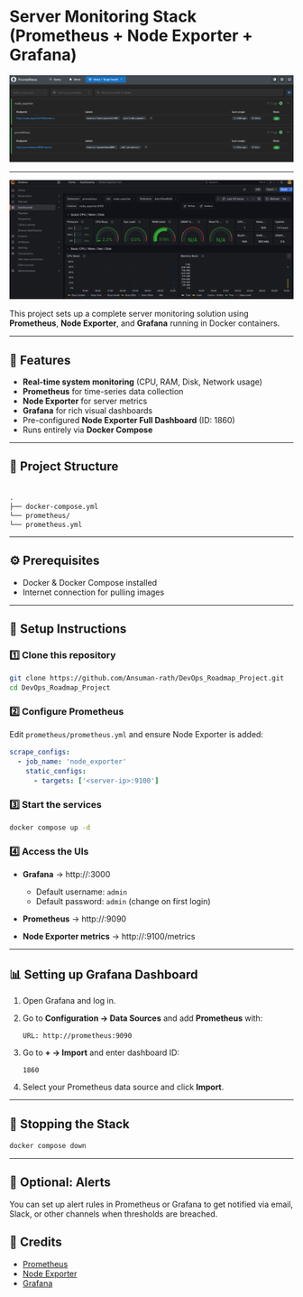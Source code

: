 # Server Monitoring Stack (Prometheus + Node Exporter + Grafana)

![Prometheus](./Screenshot_p.png)

---

![Grafana](./Screenshot_g.png)


This project sets up a complete server monitoring solution using **Prometheus**, **Node Exporter**, and **Grafana** running in Docker containers.

---

## 📌 Features
- **Real-time system monitoring** (CPU, RAM, Disk, Network usage)
- **Prometheus** for time-series data collection
- **Node Exporter** for server metrics
- **Grafana** for rich visual dashboards
- Pre-configured **Node Exporter Full Dashboard** (ID: 1860)
- Runs entirely via **Docker Compose**

---

## 📂 Project Structure
```

.
├── docker-compose.yml
└── prometheus/
└── prometheus.yml

````

---

## ⚙️ Prerequisites
- Docker & Docker Compose installed
- Internet connection for pulling images

---

## 🚀 Setup Instructions

### 1️⃣ Clone this repository
```bash
git clone https://github.com/Ansuman-rath/DevOps_Roadmap_Project.git
cd DevOps_Roadmap_Project
````

### 2️⃣ Configure Prometheus

Edit `prometheus/prometheus.yml` and ensure Node Exporter is added:

```yaml
scrape_configs:
  - job_name: 'node_exporter'
    static_configs:
      - targets: ['<server-ip>:9100']
```

### 3️⃣ Start the services

```bash
docker compose up -d
```

### 4️⃣ Access the UIs

* **Grafana** → http\://<server-ip>:3000

  * Default username: `admin`
  * Default password: `admin` (change on first login)
* **Prometheus** → http\://<server-ip>:9090
* **Node Exporter metrics** → http\://<server-ip>:9100/metrics

---

## 📊 Setting up Grafana Dashboard

1. Open Grafana and log in.
2. Go to **Configuration → Data Sources** and add **Prometheus** with:

   ```
   URL: http://prometheus:9090
   ```
3. Go to **+ → Import** and enter dashboard ID:

   ```
   1860
   ```
4. Select your Prometheus data source and click **Import**.

---

## 🛑 Stopping the Stack

```bash
docker compose down
```

---

## 🔔 Optional: Alerts

You can set up alert rules in Prometheus or Grafana to get notified via email, Slack, or other channels when thresholds are breached.


## 🙌 Credits

* [Prometheus](https://prometheus.io/)
* [Node Exporter](https://github.com/prometheus/node_exporter)
* [Grafana](https://grafana.com/)


